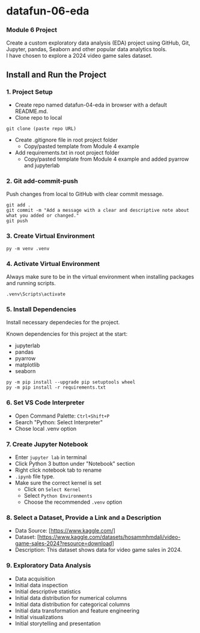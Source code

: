 # datafun-06-eda
### Module 6 Project  
Create a custom exploratory data analysis (EDA) project using GitHub, Git, Jupyter, pandas, Seaborn and other popular data analytics tools.  
I have chosen to explore a 2024 video game sales dataset.

## Install and Run the Project
### 1. Project Setup  
- Create repo named datafun-04-eda in browser with a default README.md.  
- Clone repo to local  
```
git clone (paste repo URL)
```
- Create .gitignore file in root project folder  
    * Copy/pasted template from Module 4 example  
- Add requirements.txt in root project folder  
    * Copy/pasted template from Module 4 example and added pyarrow and jupyterlab  

### 2. Git add-commit-push  
Push changes from local to GitHub with clear commit message.  
```
git add .
git commit -m "Add a message with a clear and descriptive note about what you added or changed."
git push
```

### 3. Create Virtual Environment  
```
py -m venv .venv
```

### 4. Activate Virtual Environment  
Always make sure to be in the virtual environment when installing packages and running scripts.  
```
.venv\Scripts\activate
```

### 5. Install Dependencies  
Install necessary dependecies for the project.  

Known dependencies for this project at the start:  
* jupyterlab
* pandas
* pyarrow
* matplotlib
* seaborn

```
py -m pip install --upgrade pip setuptools wheel
py -m pip install -r requirements.txt
```

### 6. Set VS Code Interpreter
* Open Command Palette: `Ctrl+Shift+P`
* Search "Python: Select Interpreter"
* Chose local .venv option

### 7. Create Jupyter Notebook  
* Enter `jupyter lab` in terminal
* Click Python 3 button under "Notebook" section
* Right click notebook tab to rename
* `.ipynb` file type.
* Make sure the correct kernel is set
    * Click on `Select Kernel`
    * Select `Python Environments`
    * Choose the recommended `.venv` option

### 8. Select a Dataset, Provide a Link and a Description
* Data Source: [https://www.kaggle.com/]  
* Dataset: [https://www.kaggle.com/datasets/hosammhmdali/video-game-sales-2024?resource=download]  
* Description: This dataset shows data for video game sales in 2024.  

### 9. Exploratory Data Analysis
* Data acquisition
* Initial data inspection
* Initial descriptive statistics
* Initial data distribution for numerical columns
* Initial data distribution for categorical columns
* Initial data transformation and feature engineering
* Initial visualizations
* Initial storytelling and presentation